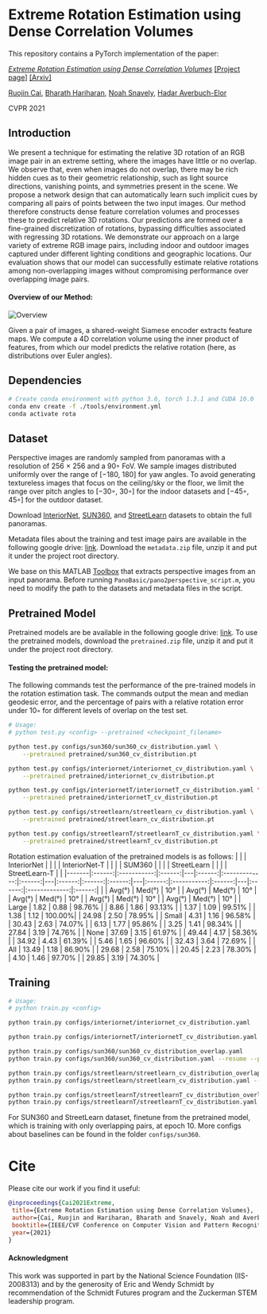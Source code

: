 # Extreme Rotation Estimation using Dense Correlation Volumes

This repository contains a PyTorch implementation of the paper:

[*Extreme Rotation Estimation using Dense Correlation Volumes*](https://ruojincai.github.io/ExtremeRotation/)
[[Project page]](https://ruojincai.github.io/ExtremeRotation/)
[[Arxiv]](https://arxiv.org/abs/2104.13530)

[Ruojin Cai](http://www.cs.cornell.edu/~ruojin/), 
[Bharath Hariharan](http://home.bharathh.info/),
[Noah Snavely](http://www.cs.cornell.edu/~snavely/), 
[Hadar Averbuch-Elor](http://www.cs.cornell.edu/~hadarelor/)

CVPR 2021

## Introduction
We present a technique for estimating the relative 3D rotation of an RGB image pair in an extreme setting, where the images have little or no overlap. We observe that, even when images do not overlap, there may be rich hidden cues as to their geometric relationship, such as light source directions, vanishing points, and symmetries present in the scene. We propose a network design that can automatically learn such implicit cues by comparing all pairs of points between the two input images. Our method therefore constructs dense feature correlation volumes and processes these to predict relative 3D rotations. Our predictions are formed over a fine-grained discretization of rotations, bypassing difficulties associated with regressing 3D rotations. We demonstrate our approach on a large variety of extreme RGB image pairs, including indoor and outdoor images captured under different lighting conditions and geographic locations. Our evaluation shows that our model can successfully estimate relative rotations among non-overlapping images without compromising performance over overlapping image pairs.

#### Overview of our Method:
![Overview](https://ruojincai.github.io/ExtremeRotation/assets/overview.png)

Given a pair of images, a shared-weight Siamese encoder extracts feature maps. We compute a 4D correlation volume using the inner product of features, from which our model predicts the relative rotation (here, as distributions over Euler angles).


## Dependencies
```bash
# Create conda environment with python 3.6, torch 1.3.1 and CUDA 10.0
conda env create -f ./tools/environment.yml
conda activate rota
```

## Dataset

Perspective images are randomly sampled from panoramas with a resolution of 256 × 256 and a 90◦ FoV. 
We sample images distributed uniformly over the range of [−180, 180] for yaw angles.
To avoid generating textureless images that focus on the ceiling/sky or the floor, we limit the range over pitch angles to [−30◦, 30◦] for the indoor datasets and [−45◦, 45◦] for the outdoor dataset.

Download [InteriorNet](https://interiornet.org/), [SUN360](https://vision.cs.princeton.edu/projects/2012/SUN360/data/), and [StreetLearn](https://sites.google.com/view/streetlearn/dataset) datasets to obtain the full panoramas.

Metadata files about the training and test image pairs are available in the following google drive: [link](https://drive.google.com/drive/folders/1xA6O-FYAKWj0Ed2E3qIu-tKnw29C9q1Z?usp=sharing).
Download the `metadata.zip` file, unzip it and put it under the project root directory.

We base on this MATLAB [Toolbox](https://github.com/yindaz/PanoBasic) that extracts perspective images from an input panorama.
Before running `PanoBasic/pano2perspective_script.m`, you need to modify the path to the datasets and metadata files in the script.

## Pretrained Model 

Pretrained models are be available in the following google drive: [link](https://drive.google.com/drive/folders/1xA6O-FYAKWj0Ed2E3qIu-tKnw29C9q1Z?usp=sharing).
To use the pretrained models, download the `pretrained.zip` file, unzip it and put it under the project root directory.

#### Testing the pretrained model:
The following commands test the performance of the pre-trained models in the rotation estimation task.
The commands output the mean and median geodesic error, and the percentage of pairs with a relative rotation error under 10◦ for different levels of overlap on the test set.
```bash
# Usage:
# python test.py <config> --pretrained <checkpoint_filename>

python test.py configs/sun360/sun360_cv_distribution.yaml \
    --pretrained pretrained/sun360_cv_distribution.pt

python test.py configs/interiornet/interiornet_cv_distribution.yaml \
    --pretrained pretrained/interiornet_cv_distribution.pt

python test.py configs/interiornetT/interiornetT_cv_distribution.yaml \
    --pretrained pretrained/interiornetT_cv_distribution.pt

python test.py configs/streetlearn/streetlearn_cv_distribution.yaml \
    --pretrained pretrained/streetlearn_cv_distribution.pt

python test.py configs/streetlearnT/streetlearnT_cv_distribution.yaml \
    --pretrained pretrained/streetlearnT_cv_distribution.pt
```

Rotation estimation evaluation of the pretrained models is as follows:
|       |        | InteriorNet |        |   |        | InteriorNet-T |        |   |        | SUM360 |        |   |        | StreetLearn |        |   |        | StreetLearn-T |        |
|-------|:------:|:-----------:|:------:|---|:------:|:-------------:|:------:|---|:------:|:------:|:------:|---|:------:|:-----------:|:------:|---|:------:|:-------------:|:------:|
|       | Avg(°) | Med(°)      | 10°    |   | Avg(°) | Med(°)        | 10°    |   | Avg(°) | Med(°) | 10°    |   | Avg(°) | Med(°)      | 10°    |   | Avg(°) | Med(°)        | 10°    |
| Large |  1.82  |     0.88    | 98.76% |   |  8.86  |      1.86     | 93.13% |   |  1.37  |  1.09  | 99.51% |   |  1.38  |     1.12    | 100.00%|   |  24.98 |      2.50     | 78.95% |
| Small |  4.31  |     1.16    | 96.58% |   |  30.43 |      2.63     | 74.07% |   |  6.13  |  1.77  | 95.86% |   |  3.25  |     1.41    | 98.34% |   |  27.84 |      3.19     | 74.76% |
| None  |  37.69 |     3.15    | 61.97% |   |  49.44 |      4.17     | 58.36% |   |  34.92 |  4.43  | 61.39% |   |  5.46  |     1.65    | 96.60% |   |  32.43 |      3.64     | 72.69% |
| All   |  13.49 |     1.18    | 86.90% |   |  29.68 |      2.58     | 75.10% |   |  20.45 |  2.23  | 78.30% |   |  4.10  |     1.46    | 97.70% |   |  29.85 |      3.19     | 74.30% |


## Training

```bash
# Usage:
# python train.py <config>

python train.py configs/interiornet/interiornet_cv_distribution.yaml

python train.py configs/interiornetT/interiornetT_cv_distribution.yaml

python train.py configs/sun360/sun360_cv_distribution_overlap.yaml
python train.py configs/sun360/sun360_cv_distribution.yaml --resume --pretrained <checkpoint_filename>

python train.py configs/streetlearn/streetlearn_cv_distribution_overlap.yaml
python train.py configs/streetlearn/streetlearn_cv_distribution.yaml --resume --pretrained <checkpoint_filename>

python train.py configs/streetlearnT/streetlearnT_cv_distribution_overlap.yaml
python train.py configs/streetlearnT/streetlearnT_cv_distribution.yaml --resume --pretrained <checkpoint_filename>
```

For SUN360 and StreetLearn dataset, finetune from the pretrained model, which is training with only overlapping pairs, at epoch 10.
More configs about baselines can be found in the folder `configs/sun360`.

# Cite 
Please cite our work if you find it useful: 
```bibtex
@inproceedings{Cai2021Extreme,
 title={Extreme Rotation Estimation using Dense Correlation Volumes},
 author={Cai, Ruojin and Hariharan, Bharath and Snavely, Noah and Averbuch-Elor, Hadar},
 booktitle={IEEE/CVF Conference on Computer Vision and Pattern Recognition (CVPR)},
 year={2021}
}
```

#### Acknowledgment
This work was supported in part by the National Science Foundation (IIS-2008313) and by the generosity of Eric and Wendy Schmidt by recommendation of the Schmidt Futures program and the Zuckerman STEM leadership program.

